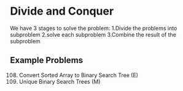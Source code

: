# Divide and Conquer
We have 3 stages to solve the problem:
1.Divide the problems into subproblem
2.solve each subproblem
3.Combine the result of the subproblem

## Example Problems
108. Convert Sorted Array to Binary Search Tree (E)
96. Unique Binary Search Trees (M)   
